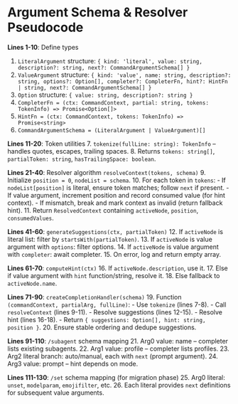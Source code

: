 # Argument Schema & Resolver Pseudocode

<!-- @plan:PLAN-20251013-AUTOCOMPLETE.P02 @requirement:REQ-001 @requirement:REQ-002 @requirement:REQ-004 @requirement:REQ-005 @requirement:REQ-006 -->

**Lines 1-10**: Define types
1. `LiteralArgument` structure: `{ kind: 'literal', value: string, description?: string, next?: CommandArgumentSchema[] }`
2. `ValueArgument` structure: `{ kind: 'value', name: string, description?: string, options?: Option[], completer?: CompleterFn, hint?: HintFn | string, next?: CommandArgumentSchema[] }`
3. `Option` structure: `{ value: string, description?: string }`
4. `CompleterFn = (ctx: CommandContext, partial: string, tokens: TokenInfo) => Promise<Option[]>`
5. `HintFn = (ctx: CommandContext, tokens: TokenInfo) => Promise<string>`
6. `CommandArgumentSchema = (LiteralArgument | ValueArgument)[]`

**Lines 11-20**: Token utilities
7. `tokenize(fullLine: string): TokenInfo` – handles quotes, escapes, trailing spaces.
8. Returns `tokens: string[]`, `partialToken: string`, `hasTrailingSpace: boolean`.

**Lines 21-40**: Resolver algorithm `resolveContext(tokens, schema)`
9. Initialize `position = 0`, `nodeList = schema`.
10. For each token in `tokens`:
    - If `nodeList[position]` is literal, ensure token matches; follow `next` if present.
    - If value argument, increment position and record consumed value (for hint context).
    - If mismatch, break and mark context as invalid (return fallback hint).
11. Return `ResolvedContext` containing `activeNode`, `position`, `consumedValues`.

**Lines 41-60**: `generateSuggestions(ctx, partialToken)`
12. If `activeNode` is literal list: filter by `startsWith(partialToken)`.
13. If `activeNode` is value argument with `options`: filter options.
14. If `activeNode` is value argument with `completer`: await completer.
15. On error, log and return empty array.

**Lines 61-70**: `computeHint(ctx)`
16. If `activeNode.description`, use it.
17. Else if value argument with `hint` function/string, resolve it.
18. Else fallback to `activeNode.name`.

**Lines 71-90**: `createCompletionHandler(schema)`
19. Function `(commandContext, partialArg, fullLine)`:
    - Use `tokenize` (lines 7-8).
    - Call `resolveContext` (lines 9-11).
    - Resolve suggestions (lines 12-15).
    - Resolve hint (lines 16-18).
    - Return `{ suggestions: Option[], hint: string, position }`.
20. Ensure stable ordering and dedupe suggestions.

**Lines 91-110**: `/subagent` schema mapping
21. Arg0 value: name – completer lists existing subagents.
22. Arg1 value: profile – completer lists profiles.
23. Arg2 literal branch: auto/manual, each with `next` (prompt argument).
24. Arg3 value: prompt – hint depends on mode.

**Lines 111-130**: `/set` schema mapping (for migration phase)
25. Arg0 literal: `unset`, `modelparam`, `emojifilter`, etc.
26. Each literal provides `next` definitions for subsequent value arguments.
